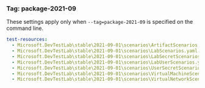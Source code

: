 ### Tag: package-2021-09

These settings apply only when `--tag=package-2021-09` is specified on the command line.

```yaml $(tag) == 'package-2021-09'
test-resources:
  - Microsoft.DevTestLab\stable\2021-09-01\scenarios\ArtifactScenarios.yaml
  - Microsoft.DevTestLab\stable\2021-09-01\scenarios\LabScenarios.yaml
  - Microsoft.DevTestLab\stable\2021-09-01\scenarios\LabSecretScenarios.yaml
  - Microsoft.DevTestLab\stable\2021-09-01\scenarios\LabUserScenarios.yaml
  - Microsoft.DevTestLab\stable\2021-09-01\scenarios\UserSecretScenarios.yaml
  - Microsoft.DevTestLab\stable\2021-09-01\scenarios\VirtualMachineScenarios.yaml
  - Microsoft.DevTestLab\stable\2021-09-01\scenarios\VirtualNetworkScenarios.yaml
```